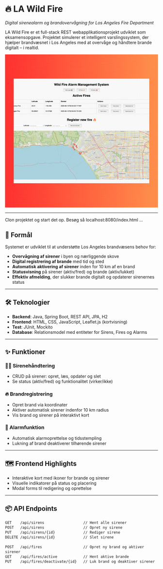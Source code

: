 # 🔥 LA Wild Fire
*Digital sirenealarm og brandovervågning for Los Angeles Fire Department*

LA Wild Fire er et full-stack REST webapplikationsprojekt udviklet som eksamensopgave. Projektet simulerer et intelligent varslingssystem, der hjælper brandvæsnet i Los Angeles med at overvåge og håndtere brande digitalt – i realtid.

![Demo af LA Wild Fire](docs/LAWildFires.gif)

---

Clon projektet og start det op. Besøg så localhost:8080/index.html ...

## 🚨 Formål
Systemet er udviklet til at understøtte Los Angeles brandvæsens behov for:
- **Overvågning af sirener** i byen og nærliggende skove
- **Digital registrering af brande** med tid og sted
- **Automatisk aktivering af sirener** inden for 10 km af en brand
- **Statusvisning** på sirener (aktiv/fred) og brande (aktiv/lukket)
- **Effektiv afmelding**, der slukker brande digitalt og opdaterer sirenernes status

---

## 🛠️ Teknologier
- **Backend**: Java, Spring Boot, REST API, JPA, H2
- **Frontend**: HTML, CSS, JavaScript, Leaflet.js (kortvisning)
- **Test**: JUnit, Mockito
- **Database**: Relationsmodel med entiteter for Sirens, Fires og Alarms

---

## ✨ Funktioner
### 👩‍🚒 Sirenehåndtering
- CRUD på sirener: opret, læs, opdater og slet
- Se status (aktiv/fred) og funktionalitet (virker/ikke)

### 🔥 Brandregistrering
- Opret brand via koordinater
- Aktiver automatisk sirener indenfor 10 km radius
- Vis brand og sirener på interaktivt kort

### 🧯 Alarmfunktion
- Automatisk alarmoprettelse og tidsstempling
- Lukning af brand deaktiverer tilhørende sirener

---

## 🗺️ Frontend Highlights
- Interaktive kort med ikoner for brande og sirener
- Visuelle indikatorer på status og placering
- Modal forms til redigering og oprettelse

---

## 📦 API Endpoints
```http
GET    /api/sirens                  // Hent alle sirener  
POST   /api/sirens                  // Opret ny sirene  
PUT    /api/sirens/{id}             // Rediger sirene  
DELETE /api/sirens/{id}             // Slet sirene  

POST   /api/fires                   // Opret ny brand og aktiver sirener  
GET    /api/fires/active            // Hent aktive brande  
PUT    /api/fires/deactivate/{id}   // Luk brand og deaktiver sirener
